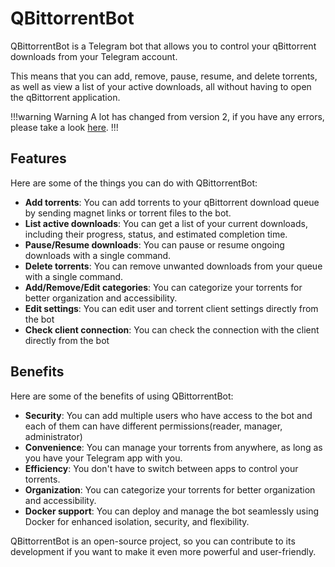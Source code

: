 # QBittorrentBot

QBittorrentBot is a Telegram bot that allows you to control your qBittorrent downloads from your Telegram account. 

This means that you can add, remove, pause, resume, and delete torrents, as well as view a list of your active downloads, all without having to open the qBittorrent application.

!!!warning Warning
A lot has changed from version 2, if you have any errors, please take a look [here](getting_started/migrating_to_v2).
!!!

## Features
Here are some of the things you can do with QBittorrentBot:

- **Add torrents**: You can add torrents to your qBittorrent download queue by sending magnet links or torrent files to the bot.
- **List active downloads**: You can get a list of your current downloads, including their progress, status, and estimated completion time.
- **Pause/Resume downloads**: You can pause or resume ongoing downloads with a single command.
- **Delete torrents**: You can remove unwanted downloads from your queue with a single command.
- **Add/Remove/Edit categories**: You can categorize your torrents for better organization and accessibility.
- **Edit settings**: You can edit user and torrent client settings directly from the bot
- **Check client connection**: You can check the connection with the client directly from the bot

## Benefits

Here are some of the benefits of using QBittorrentBot:

- **Security**: You can add multiple users who have access to the bot and each of them can have different permissions(reader, manager, administrator)
- **Convenience**: You can manage your torrents from anywhere, as long as you have your Telegram app with you.
- **Efficiency**: You don't have to switch between apps to control your torrents.
- **Organization**: You can categorize your torrents for better organization and accessibility.
- **Docker support**: You can deploy and manage the bot seamlessly using Docker for enhanced isolation, security, and flexibility.


QBittorrentBot is an open-source project, so you can contribute to its development if you want to make it even more powerful and user-friendly.
